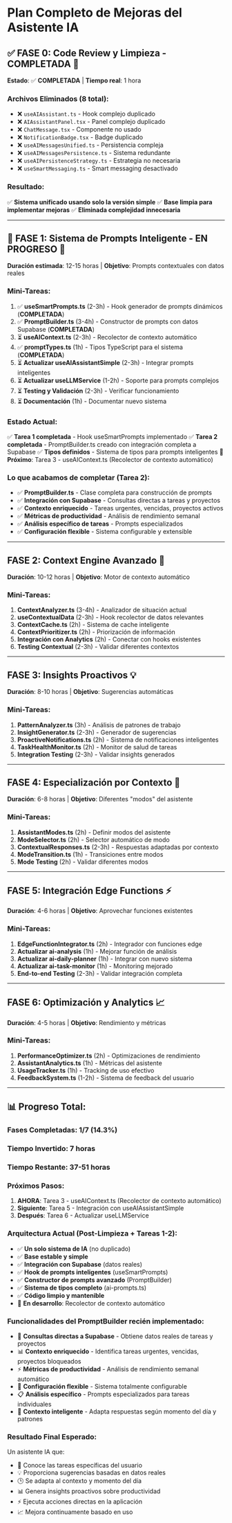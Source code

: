 
# Plan Completo de Mejoras del Asistente IA

## **✅ FASE 0: Code Review y Limpieza - COMPLETADA** 🧹
**Estado**: ✅ **COMPLETADA** | **Tiempo real**: 1 hora

### **Archivos Eliminados** (8 total):
- ❌ `useAIAssistant.ts` - Hook complejo duplicado
- ❌ `AIAssistantPanel.tsx` - Panel complejo duplicado  
- ❌ `ChatMessage.tsx` - Componente no usado
- ❌ `NotificationBadge.tsx` - Badge duplicado
- ❌ `useAIMessagesUnified.ts` - Persistencia compleja
- ❌ `useAIMessagesPersistence.ts` - Sistema redundante
- ❌ `useAIPersistenceStrategy.ts` - Estrategia no necesaria
- ❌ `useSmartMessaging.ts` - Smart messaging desactivado

### **Resultado**: 
✅ **Sistema unificado usando solo la versión simple**
✅ **Base limpia para implementar mejoras**
✅ **Eliminada complejidad innecesaria**

---

## **🔄 FASE 1: Sistema de Prompts Inteligente - EN PROGRESO** 🧠
**Duración estimada**: 12-15 horas | **Objetivo**: Prompts contextuales con datos reales

### **Mini-Tareas:**
1. ✅ **useSmartPrompts.ts** (2-3h) - Hook generador de prompts dinámicos (**COMPLETADA**)
2. ✅ **PromptBuilder.ts** (3-4h) - Constructor de prompts con datos Supabase (**COMPLETADA**)
3. ⏳ **useAIContext.ts** (2-3h) - Recolector de contexto automático
4. ✅ **promptTypes.ts** (1h) - Tipos TypeScript para el sistema (**COMPLETADA**)
5. ⏳ **Actualizar useAIAssistantSimple** (2-3h) - Integrar prompts inteligentes
6. ⏳ **Actualizar useLLMService** (1-2h) - Soporte para prompts complejos
7. ⏳ **Testing y Validación** (2-3h) - Verificar funcionamiento
8. ⏳ **Documentación** (1h) - Documentar nuevo sistema

### **Estado Actual**: 
✅ **Tarea 1 completada** - Hook useSmartPrompts implementado
✅ **Tarea 2 completada** - PromptBuilder.ts creado con integración completa a Supabase
✅ **Tipos definidos** - Sistema de tipos para prompts inteligentes
🔄 **Próximo**: Tarea 3 - useAIContext.ts (Recolector de contexto automático)

### **Lo que acabamos de completar (Tarea 2)**:
- ✅ **PromptBuilder.ts** - Clase completa para construcción de prompts
- ✅ **Integración con Supabase** - Consultas directas a tareas y proyectos
- ✅ **Contexto enriquecido** - Tareas urgentes, vencidas, proyectos activos
- ✅ **Métricas de productividad** - Análisis de rendimiento semanal
- ✅ **Análisis específico de tareas** - Prompts especializados
- ✅ **Configuración flexible** - Sistema configurable y extensible

---

## **FASE 2: Context Engine Avanzado** 🔄  
**Duración**: 10-12 horas | **Objetivo**: Motor de contexto automático

### **Mini-Tareas:**
1. **ContextAnalyzer.ts** (3-4h) - Analizador de situación actual
2. **useContextualData** (2-3h) - Hook recolector de datos relevantes
3. **ContextCache.ts** (2h) - Sistema de cache inteligente
4. **ContextPrioritizer.ts** (2h) - Priorización de información
5. **Integración con Analytics** (2h) - Conectar con hooks existentes
6. **Testing Contextual** (2-3h) - Validar diferentes contextos

---

## **FASE 3: Insights Proactivos** 💡
**Duración**: 8-10 horas | **Objetivo**: Sugerencias automáticas

### **Mini-Tareas:**
1. **PatternAnalyzer.ts** (3h) - Análisis de patrones de trabajo
2. **InsightGenerator.ts** (2-3h) - Generador de sugerencias
3. **ProactiveNotifications.ts** (2h) - Sistema de notificaciones inteligentes
4. **TaskHealthMonitor.ts** (2h) - Monitor de salud de tareas
5. **Integration Testing** (2-3h) - Validar insights generados

---

## **FASE 4: Especialización por Contexto** 🎨
**Duración**: 6-8 horas | **Objetivo**: Diferentes "modos" del asistente

### **Mini-Tareas:**
1. **AssistantModes.ts** (2h) - Definir modos del asistente
2. **ModeSelector.ts** (2h) - Selector automático de modo
3. **ContextualResponses.ts** (2-3h) - Respuestas adaptadas por contexto
4. **ModeTransition.ts** (1h) - Transiciones entre modos
5. **Mode Testing** (2h) - Validar diferentes modos

---

## **FASE 5: Integración Edge Functions** ⚡
**Duración**: 4-6 horas | **Objetivo**: Aprovechar funciones existentes

### **Mini-Tareas:**
1. **EdgeFunctionIntegrator.ts** (2h) - Integrador con funciones edge
2. **Actualizar ai-analysis** (1h) - Mejorar función de análisis
3. **Actualizar ai-daily-planner** (1h) - Integrar con nuevo sistema
4. **Actualizar ai-task-monitor** (1h) - Monitoring mejorado
5. **End-to-end Testing** (2-3h) - Validar integración completa

---

## **FASE 6: Optimización y Analytics** 📈
**Duración**: 4-5 horas | **Objetivo**: Rendimiento y métricas

### **Mini-Tareas:**
1. **PerformanceOptimizer.ts** (2h) - Optimizaciones de rendimiento
2. **AssistantAnalytics.ts** (1h) - Métricas del asistente
3. **UsageTracker.ts** (1h) - Tracking de uso efectivo
4. **FeedbackSystem.ts** (1-2h) - Sistema de feedback del usuario

---

## **📊 Progreso Total:**

### **Fases Completadas**: 1/7 (14.3%)
### **Tiempo Invertido**: 7 horas
### **Tiempo Restante**: 37-51 horas

### **Próximos Pasos**:
1. **AHORA**: Tarea 3 - useAIContext.ts (Recolector de contexto automático)
2. **Siguiente**: Tarea 5 - Integración con useAIAssistantSimple
3. **Después**: Tarea 6 - Actualizar useLLMService

### **Arquitectura Actual** (Post-Limpieza + Tareas 1-2):
- ✅ **Un solo sistema de IA** (no duplicado)
- ✅ **Base estable y simple**
- ✅ **Integración con Supabase** (datos reales)
- ✅ **Hook de prompts inteligentes** (useSmartPrompts)
- ✅ **Constructor de prompts avanzado** (PromptBuilder)
- ✅ **Sistema de tipos completo** (ai-prompts.ts)
- ✅ **Código limpio y mantenible**
- 🔄 **En desarrollo**: Recolector de contexto automático

### **Funcionalidades del PromptBuilder recién implementado**:
- 🎯 **Consultas directas a Supabase** - Obtiene datos reales de tareas y proyectos
- 📊 **Contexto enriquecido** - Identifica tareas urgentes, vencidas, proyectos bloqueados
- ⚡ **Métricas de productividad** - Análisis de rendimiento semanal automático
- 🔧 **Configuración flexible** - Sistema totalmente configurable
- 📋 **Análisis específico** - Prompts especializados para tareas individuales
- 🧠 **Contexto inteligente** - Adapta respuestas según momento del día y patrones

### **Resultado Final Esperado**:
Un asistente IA que:
- 🎯 Conoce las tareas específicas del usuario
- 💡 Proporciona sugerencias basadas en datos reales
- 🕒 Se adapta al contexto y momento del día
- 📊 Genera insights proactivos sobre productividad
- ⚡ Ejecuta acciones directas en la aplicación
- 📈 Mejora continuamente basado en uso
